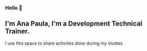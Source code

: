 ### Hello 👋
## I'm Ana Paula, I'm a Development Technical Trainer.
I use this space to share activities done during my studies
